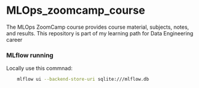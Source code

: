 # MLOps_zoomcamp_course
The MLOps ZoomCamp course provides course material, subjects, notes, and results. This repository is part of my learning path for Data Engineering career

### MLflow running

Locally use this commnad:

```bash 
    mlflow ui --backend-store-uri sqlite:///mlflow.db 
```
